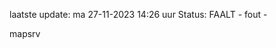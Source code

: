laatste update: 
ma 27-11-2023 14:26   uur 
Status: FAALT - fout - 
<div class="service R">mapsrv</div>